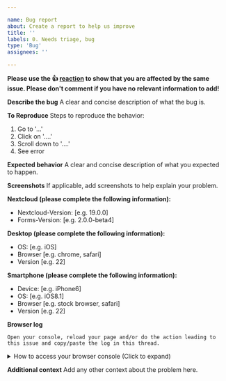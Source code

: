 ```yaml
---

name: Bug report
about: Create a report to help us improve
title: ''
labels: 0. Needs triage, bug
type: 'Bug'
assignees: ''

---
```


**Please use the 👍 [reaction](https://blog.github.com/2016-03-10-add-reactions-to-pull-requests-issues-and-comments/) to show that you are affected by the same issue. Please don't comment if you have no relevant information to add!**

**Describe the bug**
A clear and concise description of what the bug is.

**To Reproduce**
Steps to reproduce the behavior:

1. Go to '...'
2. Click on '....'
3. Scroll down to '....'
4. See error

**Expected behavior**
A clear and concise description of what you expected to happen.

**Screenshots**
If applicable, add screenshots to help explain your problem.

**Nextcloud (please complete the following information):**

- Nextcloud-Version: [e.g. 19.0.0]
- Forms-Version: [e.g. 2.0.0-beta4]

**Desktop (please complete the following information):**

- OS: [e.g. iOS]
- Browser [e.g. chrome, safari]
- Version [e.g. 22]

**Smartphone (please complete the following information):**

- Device: [e.g. iPhone6]
- OS: [e.g. iOS8.1]
- Browser [e.g. stock browser, safari]
- Version [e.g. 22]

**Browser log**

```
Open your console, reload your page and/or do the action leading to this issue and copy/paste the log in this thread.
```

<details>
<summary>How to access your browser console (Click to expand)</summary>

# Chrome

- Press either CTRL + SHIFT + J to open the “console” tab of the Developer Tools.
- Alternative method:
    1. Press either CTRL + SHIFT + I or F12 to open the Developer Tools.
    2. Click the “console” tab.

# Safari

- Press CMD + ALT + I to open the Web Inspector.
- See Chrome’s step 2. (Chrome and Safari have pretty much identical dev tools.)

# IE9

1. Press F12 to open the developer tools.
2. Click the “console” tab.

# Firefox

- Press CTRL + SHIFT + K to open the Web console (COMMAND + SHIFT + K on Macs).
- or, if Firebug is installed (recommended):
    1. Press F12 to open Firebug.
    2. Click on the “console” tab.

# Opera

1. Press CTRL + SHIFT + I to open Dragonfly.
2. Click on the “console” tab.
 </details>

**Additional context**
Add any other context about the problem here.
